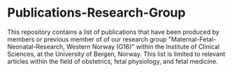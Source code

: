# Publications-Research-Group
This repository contains a list of publications that have been produced by members or previous member of of our research group "Maternal-Fetal-Neonatal-Research, Western Norway (G16)" within the Institute of Clinical Sciences,
at the University of Bergen, Norway. This list is limited to relevant articles within the field of obstetrics, fetal physiology, and fetal medicine.
